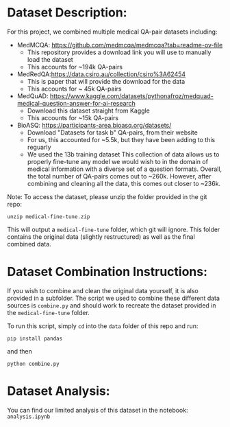 # Dataset Description:
For this project, we combined multiple medical QA-pair datasets including:
- MedMCQA: https://github.com/medmcqa/medmcqa?tab=readme-ov-file
    - This repository provides a download link you will use to manually load the dataset
    - This accounts for ~194k QA-pairs
- MedRedQA:https://data.csiro.au/collection/csiro%3A62454
    - This is paper that will provide the download for the data
    - This accounts for ~ 45k QA-pairs
- MedQuAD: https://www.kaggle.com/datasets/pythonafroz/medquad-medical-question-answer-for-ai-research
    - Download this dataset straight from Kaggle
    - This accounts for ~15k QA-pairs
- BioASQ: https://participants-area.bioasq.org/datasets/
    - Download "Datasets for task b"  QA-pairs, from their website
    - For us, this accounted for ~5.5k, but they have been adding to this reguarly
    - We used the 13b training dataset
This collection of data allows us to properly fine-tune any model we would wish to in the domain of medical information with a diverse set of a question formats. Overall, the total number of QA-pairs comes out to ~260k. However, after combining and cleaning all the data, this comes out closer to ~236k.

Note: To access the dataset, please unzip the folder provided in the git repo:
```
unzip medical-fine-tune.zip
```
This will output a `medical-fine-tune` folder, which git will ignore. This folder contains the original data (slightly restructured) as well as the final combined data.

# Dataset Combination Instructions:
If you wish to combine and clean the original data yourself, it is also provided in a subfolder. The script we used to combine these different data sources is `combine.py` and should work to recreate the dataset provided in the `medical-fine-tune` folder.

To run this script, simply `cd` into the `data` folder of this repo and run:
```
pip install pandas
```
and then
```
python combine.py
```

# Dataset Analysis:
You can find our limited analysis of this dataset in the notebook: `analysis.ipynb`
